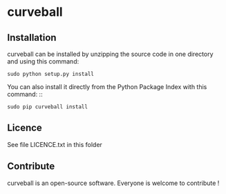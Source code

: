 # curveball


## Installation

curveball can be installed by unzipping the source code in one directory and using this command:
```
sudo python setup.py install
```

You can also install it directly from the Python Package Index with this command: ::
```
sudo pip curveball install
```

## Licence

See file LICENCE.txt in this folder


## Contribute
curveball is an open-source software. Everyone is welcome to contribute !
